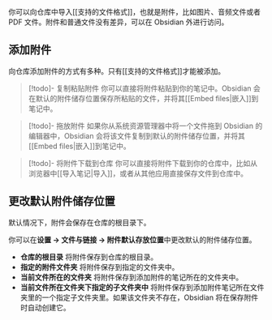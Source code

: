 
你可以向仓库中导入[[支持的文件格式]]，也就是附件，比如图片、音频文件或者 PDF 文件。附件和普通文件没有差异，可以在 Obsidian 外进行访问。

## 添加附件

向仓库添加附件的方式有多种。只有[[支持的文件格式]]才能被添加。

> [!todo]- 复制粘贴附件
> 你可以直接将附件粘贴到你的笔记中。Obsidian 会在默认的附件储存位置保存所粘贴的文件，并将其[[Embed files|嵌入]]到笔记中。

> [!todo]- 拖放附件
> 如果你从系统资源管理器中将一个文件拖到 Obsidian 的编辑器中，Obsidian 会将该文件复制到默认的附件储存位置，并将其[[Embed files|嵌入]]到笔记中。

> [!todo]- 将附件下载到仓库
> 你可以直接将附件下载到你的仓库中，比如从浏览器中[[导入笔记|导入]]，或者从其他应用直接保存文件到仓库中。

## 更改默认附件储存位置

默认情况下，附件会保存在仓库的根目录下。

你可以在**设置 → 文件与链接 → 附件默认存放位置**中更改默认的附件储存位置。

- **仓库的根目录** 将附件保存到仓库的根目录。
- **指定的附件文件夹** 将附件保存到指定的文件夹中。
- **当前文件所在的文件夹** 将附件保存到添加附件的笔记所在的文件夹中。
- **当前文件所在文件夹下指定的子文件夹中** 将附件保存到添加附件笔记所在文件夹里的一个指定子文件夹里。如果该文件夹不存在，Obsidian 将在保存附件时自动创建它。